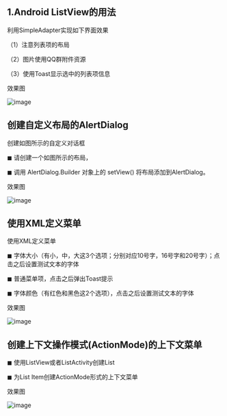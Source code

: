 ## 1.Android ListView的用法
利用SimpleAdapter实现如下界面效果

（1）注意列表项的布局

（2）图片使用QQ群附件资源

（3）使用Toast显示选中的列表项信息

效果图

![image](https://github.com/wukai015/AndroidTask/blob/master/AndroidTask3/picture/1.jpg)

## 创建自定义布局的AlertDialog

创建如图所示的自定义对话框

◼ 请创建一个如图所示的布局，

◼ 调用 AlertDialog.Builder 对象上的 setView() 将布局添加到AlertDialog。

效果图

![image](https://github.com/wukai015/AndroidTask/blob/master/AndroidTask3/picture/2.jpg)

## 使用XML定义菜单

使用XML定义菜单

◼ 字体大小（有小，中，大这3个选项；分别对应10号字，16号字和20号字）；点击之后设置测试文本的字体

◼ 普通菜单项，点击之后弹出Toast提示

◼ 字体颜色（有红色和黑色这2个选项），点击之后设置测试文本的字体

效果图

![image](https://github.com/wukai015/AndroidTask/blob/master/AndroidTask3/picture/3.jpg)

## 创建上下文操作模式(ActionMode)的上下文菜单

◼ 使用ListView或者ListActivity创建List

◼ 为List Item创建ActionMode形式的上下文菜单

效果图

![image](https://github.com/wukai015/AndroidTask/blob/master/AndroidTask3/picture/4.jpg)
